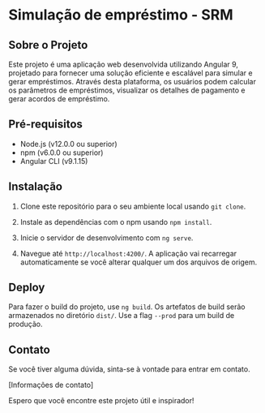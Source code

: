 # Simulação de empréstimo - SRM

## Sobre o Projeto

Este projeto é uma aplicação web desenvolvida utilizando Angular 9, projetado para fornecer uma solução eficiente e escalável para simular e gerar empréstimos. Através desta plataforma, os usuários podem calcular os parâmetros de empréstimos, visualizar os detalhes de pagamento e gerar acordos de empréstimo.


## Pré-requisitos

- Node.js (v12.0.0 ou superior)
- npm (v6.0.0 ou superior)
- Angular CLI (v9.1.15)

## Instalação

1. Clone este repositório para o seu ambiente local usando `git clone`.

2. Instale as dependências com o npm usando `npm install`.

3. Inicie o servidor de desenvolvimento com `ng serve`.

4. Navegue até `http://localhost:4200/`. A aplicação vai recarregar automaticamente se você alterar qualquer um dos arquivos de origem.

## Deploy

Para fazer o build do projeto, use `ng build`. Os artefatos de build serão armazenados no diretório `dist/`. Use a flag `--prod` para um build de produção.

## Contato

Se você tiver alguma dúvida, sinta-se à vontade para entrar em contato.

[Informações de contato]

Espero que você encontre este projeto útil e inspirador!
